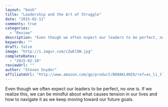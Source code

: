 ```yaml
---
layout: "book"
title: "Leadership and the Art of Struggle"
date: "2015-02-11"
comments: true
categories:
  - "Review"
description: "Even though we often expect our leaders to be perfect, no one is.  If we realize this, we can be mindful about what causes tension in our lives and ho"
keywords: ""
draft: false
image: "http://i.imgur.com/cZwElOW.jpg"
completeDates:
  - "2015-02-10"
reviewUrl: ""
author: "Steven Snyder"
affiliateUrl: "http://www.amazon.com/gp/product/B00AKL4NIO/ref=as_li_tl?ie=UTF8&camp=1789&creative=390957&creativeASIN=B00AKL4NIO&linkCode=as2&tag=jaktre-20&linkId=U2OB4447RHDFIID2"
---
```


Even though we often expect our leaders to be perfect, no one is.  If we realize this, we can be mindful about what causes tension in our lives and how to navigate it as we keep moving toward our future goals.
